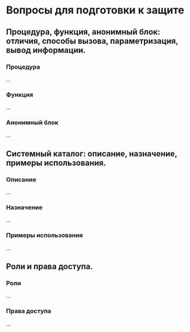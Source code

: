 # Вопросы для подготовки к защите

## Процедура, функция, анонимный блок: отличия, способы вызова, параметризация, вывод информации.

### Процедура
...

### Функция
...

### Анонимный блок
...

## Системный каталог: описание, назначение, примеры использования.

### Описание
...

### Назначение
...

### Примеры использования
...

## Роли и права доступа.

### Роли
...

### Права доступа
...